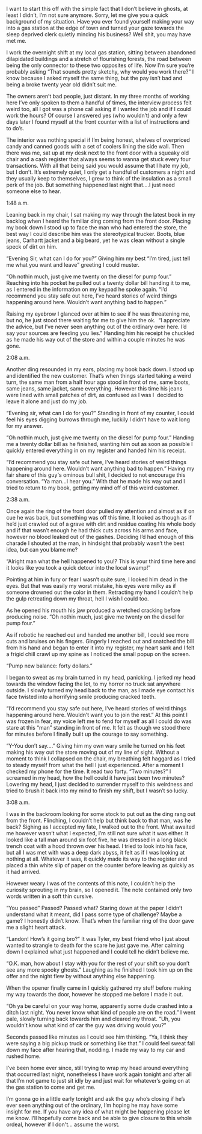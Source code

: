 I want to start this off with the simple fact that I don’t believe in ghosts, at least I didn’t, I’m not sure anymore. Sorry, let me give you a quick background of my situation. Have you ever found yourself making your way into a gas station at the edge of town and turned your gaze towards the sleep deprived clerk quietly minding his business? Well shit, you may have met me.



I work the overnight shift at my local gas station, sitting between abandoned dilapidated buildings and a stretch of flourishing forests, the road between being the only connector to these two opposites of life. Now I’m sure you’re probably asking “That sounds pretty sketchy, why would you work there?” I know because I asked myself the same thing, but the pay isn’t bad and being a broke twenty year old didn’t suit me.



The owners aren’t bad people, just distant. In my three months of working here I’ve only spoken to them a handful of times, the interview process felt weird too, all I got was a phone call asking if I wanted the job and if I could work the hours? Of course I answered yes (who wouldn’t) and only a few days later I found myself at the front counter with a list of instructions and to do’s. 



The interior was nothing special if I’m being honest, shelves of overpriced candy and canned goods with a set of coolers lining the side wall. Then there was me, sat up at my desk next to the front door with a squeaky old chair and a cash register that always seems to wanna get stuck every four transactions. With all that being said you would assume that I hate my job, but I don’t. It’s extremely quiet, I only get a handful of customers a night and they usually keep to themselves, I grew to think of the insulation as a small perk of the job. But something happened last night that….I just need someone else to hear.



1:48 a.m. 



Leaning back in my chair, I sat making my way through the latest book in my backlog when I heard the familiar ding coming from the front door. Placing my book down I stood up to face the man who had entered the store, the best way I could describe him was the stereotypical trucker. Boots, blue jeans, Carhartt jacket and a big beard, yet he was clean without a single speck of dirt on him. 

  


“Evening Sir, what can I do for you?” Giving him my best “I’m tired, just tell me what you want and leave” greeting I could muster.



“Oh nothin much, just give me twenty on the diesel for pump four.” Reaching into his pocket he pulled out a twenty dollar bill handing it to me, as I entered in the information on my keypad he spoke again. “I’d recommend you stay safe out here, I’ve heard stories of weird things happening around here. Wouldn’t want anything bad to happen.”



Raising my eyebrow I glanced over at him to see if he was threatening me, but no, he just stood there waiting for me to give him the ok.  “I appreciate the advice, but I’ve never seen anything out of the ordinary over here. I’d say your sources are feeding you lies.” Handing him his receipt he chuckled as he made his way out of the store and within a couple minutes he was gone. 



2:08 a.m.



Another ding resounded in my ears, placing my book back down. I stood up and identified the new customer. That’s when things started taking a weird turn, the same man from a half hour ago stood in front of me, same boots, same jeans, same jacket, same everything. However this time his jeans were lined with small patches of dirt, as confused as I was I  decided to leave it alone and just do my job.



“Evening sir, what can I do for you?” Standing in front of my counter, I could feel his eyes digging burrows through me, luckily I didn’t have to wait long for my answer.



“Oh nothin much, just give me twenty on the diesel for pump four.” Handing me a twenty dollar bill as he finished, wanting him out as soon as possible I quickly entered everything in on my register and handed him his receipt.



“I’d recommend you stay safe out here, I’ve heard stories of weird things happening around here. Wouldn’t want anything bad to happen.” Having my fair share of this guy's ominous bull shit, I decided to not encourage this conversation. “Ya man…I hear you.” With that he made his way out and I tried to return to my book, getting my mind off of this weird customer.

  
  
  


2:38 a.m.



Once again the ring of the front door pulled my attention and almost as if on cue he was back, but something was off this time. It looked as though as if he’d just crawled out of a grave with dirt and residue coating his whole body and if that wasn’t enough he had thick cuts across his arms and face, however no blood leaked out of the gashes. Deciding I’d had enough of this charade I shouted at the man, in hindsight that probably wasn’t the best idea, but can you blame me?



“Alright man what the hell happened to you!? This is your third time here and it looks like you took a quick detour into the local swamp!”



Pointing at him in fury or fear I wasn’t quite sure, I looked him dead in the eyes. But that was easily my worst mistake, his eyes were milky as if someone drowned out the color in them. Retracting my hand I couldn’t help the gulp retreating down my throat, hell I wish I could too.



As he opened his mouth his jaw produced a wretched cracking before producing noise. “Oh nothin much, just give me twenty on the diesel for pump four.”



As if robotic he reached out and handed me another bill, I could see more cuts and bruises on his fingers. Gingerly I reached out and snatched the bill from his hand and began to enter it into my register, my heart sank and I felt a frigid chill crawl up my spine as I noticed the small popup on the screen.



“Pump new balance: forty dollars.”

  


I began to sweat as my brain turned in my head, panicking. I jerked my head towards the window facing the lot, to my horror no truck sat anywhere outside. I slowly turned my head back to the man, as I made eye contact his face twisted into a horrifying smile producing cracked teeth.



“I’d recommend you stay safe out here, I’ve heard stories of weird things happening around here. Wouldn’t want you to join the rest.” At this point I was frozen in fear, my voice left me to fend for myself as all I could do was stare at this “man” standing in front of me. It felt as though we stood there for minutes before I finally built up the courage to say something.



“Y-You don’t say….” Giving him my own wary smile he turned on his feet making his way out the store moving out of my line of sight. Without a moment to think I collapsed on the chair, my breathing felt haggard as I tried to steady myself from what the hell I just experienced. After a moment I checked my phone for the time. It read two forty. “Two minutes?” I screamed in my head, how the hell could it have just been two minutes? Lowering my head, I just decided to surrender myself to this weirdness and tried to brush it back into my mind to finish my shift, but I wasn’t so lucky.

  


3:08 a.m.



I was in the backroom looking for some stock to put out as the ding rang out from the front. Flinching, I couldn’t help but think back to that man, was he back? Sighing as I accepted my fate, I walked out to the front. What awaited me however wasn’t what I expected, I’m still not sure what it was either. It looked like a tall man around six foot five, he was dressed in a long black trench coat with a hood thrown over his head. I tried to look into his face, but all I was met with was a deep dark abyss, it felt as if I was looking at nothing at all. Whatever it was, it quickly made its way to the register and placed a thin white slip of paper on the counter before leaving as quickly as it had arrived.



However weary I was of the contents of this note, I couldn’t help the curiosity sprouting in my brain, so I opened it. The note contained only two words written in a soft thin cursive. 



“You passed” Passed? Passed what? Staring down at the paper I didn’t understand what it meant, did I pass some type of challenge? Maybe a game? I honestly didn’t know. That’s when the familiar ring of the door gave me a slight heart attack.



“Landon! How’s it going bro?” It was Tyler, my best friend who I just about wanted to strangle to death for the scare he just gave me. After calming down I explained what just happened and I could tell he didn’t believe me.



“O.K. man, how about I stay with you for the rest of your shift so you don’t see any more spooky ghosts.” Laughing as he finished I took him up on the offer and the night flew by without anything else happening. 



When the opener finally came in I quickly gathered my stuff before making my way towards the door, however he stopped me before I made it out.



“Oh ya be careful on your way home, apparently some dude crashed into a ditch last night. You never know what kind of people are on the road.” I went pale, slowly turning back towards him and cleared my throat. “Uh, you wouldn’t know what kind of car the guy was driving would you?”



Seconds passed like minutes as I could see him thinking. “Ya, I think they were saying a big pickup truck or something like that.” I could feel sweat fall down my face after hearing that, nodding. I made my way to my car and rushed home. 



I’ve been home ever since, still trying to wrap my head around everything that occurred last night, nonetheless I have work again tonight and after all that I’m not game to just sit idly by and just wait for whatever’s going on at the gas station to come and get me. 



I’m gonna go in a little early tonight and ask the guy who’s closing if he’s ever seen anything out of the ordinary, I’m hoping he may have some insight for me. If you have any idea of what might be happening please let me know. I’ll hopefully come back and be able to give closure to this whole ordeal, however if I don't… assume the worst. 

